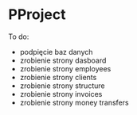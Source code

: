 # PProject

To do:
- podpięcie baz danych
- zrobienie strony dasboard
- zrobienie strony employees
- zrobienie strony clients
- zrobienie strony structure
- zrobienie strony invoices
- zrobienie strony money transfers
